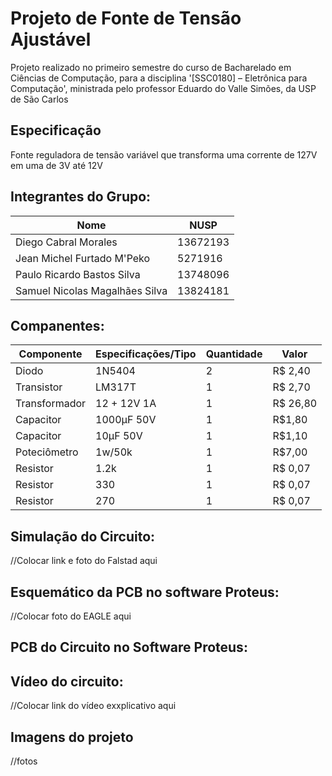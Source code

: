 # Projeto de Fonte de Tensão Ajustável
 Projeto realizado no primeiro semestre do curso de Bacharelado em Ciências de Computação, para a disciplina '[SSC0180] – Eletrônica para Computação', ministrada pelo professor Eduardo do Valle Simões, da USP de São Carlos
## Especificação
Fonte reguladora de tensão variável que transforma uma corrente de 127V em uma de 3V até 12V
## Integrantes do Grupo:
| Nome | NUSP |
|------|------|
| Diego Cabral Morales | 13672193 |
| Jean Michel Furtado M'Peko | 5271916 |
| Paulo Ricardo Bastos Silva | 13748096 |
| Samuel Nicolas Magalhães Silva | 13824181 |
## Companentes:
| Componente | Especificações/Tipo | Quantidade | Valor |
|------------|---------------------|------------|-------|
| Diodo | 1N5404 | 2 | R$ 2,40 |
| Transistor | LM317T | 1 | R$ 2,70 |
| Transformador | 12 + 12V 1A | 1 | R$ 26,80 |
| Capacitor | 1000µF 50V | 1 | R$1,80 |
| Capacitor | 10µF 50V | 1 | R$1,10 |
| Poteciômetro | 1w/50k | 1 | R$7,00 |
| Resistor | 1.2k | 1 | R$ 0,07 |
| Resistor | 330 | 1 | R$ 0,07 |
| Resistor | 270 | 1 | R$ 0,07 |


## Simulação do Circuito:
//Colocar link e foto do Falstad aqui
## Esquemático da PCB no software Proteus:
//Colocar foto do EAGLE aqui
## PCB do Circuito no Software Proteus:
## Vídeo do circuito:
//Colocar link do vídeo exxplicativo aqui
## Imagens do projeto
//fotos
